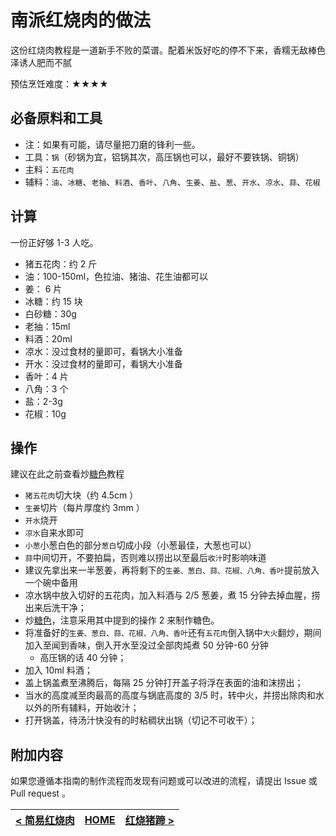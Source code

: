 # 南派红烧肉的做法

这份红烧肉教程是一道新手不败的菜谱。配着米饭好吃的停不下来，香糯无敌棒色泽诱人肥而不腻

预估烹饪难度：★★★★

## 必备原料和工具

* 注：如果有可能，请尽量把刀磨的锋利一些。
* 工具：`锅`（砂锅为宜，铝锅其次，高压锅也可以，最好不要铁锅、铜锅）
* 主料：`五花肉`
* 辅料：`油`、`冰糖`、`老抽`、`料酒`、`香叶`、`八角`、`生姜`、`盐`、`葱`、`开水`、`凉水`、`蒜`、`花椒`

## 计算

一份正好够 1-3 人吃。

- 猪五花肉：约 2 斤
- 油：100-150ml，色拉油、猪油、花生油都可以
- 姜： 6 片
- 冰糖：约 15 块
- 白砂糖：30g
- 老抽：15ml
- 料酒：20ml
- 凉水：没过食材的量即可，看锅大小准备
- 开水：没过食材的量即可，看锅大小准备
- 香叶：4 片
- 八角：3 个
- 盐：2-3g
- 花椒：10g

## 操作

建议在此之前查看炒[糖色](./../../condiment/糖色.md)教程

- `猪五花肉`切大块（约 4.5cm ）
- `生姜`切片（每片厚度约 3mm ）
- `开水`烧开
- `凉水`自来水即可
- `小葱`小葱白色的部分`葱白`切成小段（小葱最佳，大葱也可以）
- `蒜`中间切开，不要拍扁，否则难以捞出以至最后`收汁`时影响味道
- 建议先拿出来一半葱姜，再将剩下的`生姜、葱白、蒜、花椒、八角、香叶`提前放入一个碗中备用
- 凉水锅中放入切好的五花肉，加入料酒与 2/5 葱姜，煮 15 分钟去掉血腥，捞出来后洗干净；
- 炒[糖色](./../../condiment/糖色.md)，注意采用其中提到的操作 2 来制作糖色。
- 将准备好的`生姜、葱白、蒜、花椒、八角、香叶`还有`五花肉`倒入锅中`大火`翻炒，期间加入至闻到香味，倒入开水至没过全部肉炖煮 50 分钟-60 分钟
  - 高压锅的话 40 分钟；
- 加入 10ml 料酒；
- 盖上锅盖煮至沸腾后，每隔 25 分钟打开盖子将浮在表面的油和沫捞出；
- 当水的高度减至肉最高的高度与锅底高度的 3/5 时，转中火，并捞出除肉和水以外的所有辅料，开始收汁；
- 打开锅盖，待汤汁快没有的时粘稠状出锅（切记不可收干）；

## 附加内容

如果您遵循本指南的制作流程而发现有问题或可以改进的流程，请提出 Issue 或 Pull request 。

| [< 简易红烧肉](../红烧肉/简易红烧肉.md) | [HOME](../../../README.md) | [红烧猪蹄 >](../红烧猪蹄/红烧猪蹄.md) |
| ---------------------------------- | -------------------------- | ---------------------------------- |
